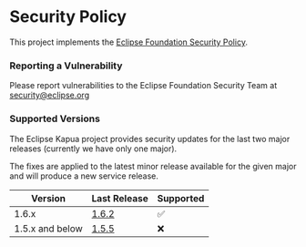 # Security Policy

This project implements the [Eclipse Foundation Security Policy](https://www.eclipse.org/security).

### Reporting a Vulnerability

Please report vulnerabilities to the Eclipse Foundation Security Team at
[security@eclipse.org](mailto:security@eclipse.org)

### Supported Versions

The Eclipse Kapua project provides security updates for the last two major releases (currently we have only one major).

The fixes are applied to the latest minor release available for the given major and will produce a new service release.

| Version         | Last Release                                                 | Supported          |
|-----------------|--------------------------------------------------------------|--------------------|
| 1.6.x           | [1.6.2](https://github.com/eclipse/kapua/releases/tag/1.6.2) | :white_check_mark: |
| 1.5.x and below | [1.5.5](https://github.com/eclipse/kapua/releases/tag/1.5.5) | :x:                |